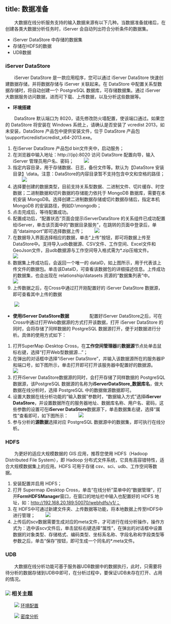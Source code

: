 title: 数据准备
---

　　大数据在线分析服务支持的输入数据来源有以下几种。当数据准备就绪后，在创建各类大数据分析任务时，iServer 会自动列出符合分析条件的数据集。

- iServer DataStore 中存储的数据集
- 存储在HDFS的数据
- UDB数据

### iServer DataStore

　　iServer DataStore 是一款应用程序，您可以通过 iServer DataStore 快速创建数据存储，并将数据存储与 iServer 关联起来。在 DataStore 中配置关系型数据存储时，将自动创建一个 PostgreSQL 数据库，可存储数据集。通过 iServer 大数据服务访问数据，进而可下载、上传数据，以及分析这些数据等。


- **环境搭建**

　　DataStore 默认端口为 8020，请先修改防火墙配置，使该端口通过。如果您的 DataStore 将安装在 Windows 系统上，请确认是否安装了 vcredist 2013，如未安装，DataStore 产品包中提供安装文件，位于 DataStore 产品包\support\vcredist\vcredist_x64-2013.exe。

1. 在iServer DataStore 产品包d bin文件夹中，启动服务；
2. 在浏览器中输入地址：http://{ip}:8020 访问 DataStore 配置向导，输入 iServer 管理员用户名、密码；
　　![](img/DataStore1.png)
3. 指定内容目录，用于存储数据、日志，备份文件等。默认为【DataStore 安装目录】\data。注意：DataStore的内容目录暂不支持包含中文和空格的路径；
　　![](img/DataStore2.png)
4. 选择要创建的数据类型，目前支持关系型数据、二进制文件、切片缓存、时空数据；二进制数据和切片数据的存储能力依托于 MongoDB 数据库，需要在本机安装 MongoDB。选择创建二进制数据存储或切片数据存储后，指定本机 MongoDB 的安装路径，例如D:\mongodb；
5. 点击完成后，等待配置成功。
6. 配置成功后，“配置状态”页面会提示iServerDataStore 的关系组件已成功配置给iServer，单击该页面中的“数据目录服务”，在跳转的页面中登录后，单击“dataimport”即可选择数据上传；
　　![](img/DataStore4.png) 
7. 在数据导入界面选择相应的数据，单击“上传”按钮，即可将数据上传至DataStore中。支持导入udb数据源、CSV文件、工作空间、Excel文件和GeoJson文件，且udb数据源与工作空间导入格式需为*.zip压缩文件。
　　![](img/DataStore6.png) 
8. 数据集上传成功后，会返回一个唯一的 dataID，如上图所示，用于代表该上传文件的数据包。单击该DataID，可查看该数据包的详细描述信息。上传成功的数据集，也会出现在 relationship/datasets 资源的“数据集列表”中。
　　![](img/DataStore7.png) 
9. 上传数据之后，在Cross中通过打开刚配置好的 iServer DataStore 数据源，即可查看其中上传的数据


　　![](img/DataStore8.png) 


- **使用iServer DataStore数据**
　　
　　配置好iServer DataStore之后，可在Cross中通过打开Web数据源的方式打开该数据，打开 iServer DataStore 的同时，会将存储了同样数据的 PostgreSQL 数据源打开，便于对数据进行分析。具体的使用方式如下：


1. 打开SuperMap iDesktop Cross，在**工作空间管理器**的**数据源**节点处单击鼠标右键，选择“打开Web型数据源...”；
2. 在弹出的对话框中选择“iServer DataStore”，并输入该数据源所在的服务器IP和端口号，如下图所示，单击打开即可打开该服务器中配置好的数据源。
　　![](img/OpenBDS.png)
3. 打开iServer DataStore数据源的同时，会打开存储了同样数据的 PostgreSQL 数据源，该PostgreSQL 数据源的名称为**iServerDataStore_数据库名**，做大数据在线分析时，选择 PostgreSQL 中的数据做源数据即可。
4. 设置大数据在线分析功能的“输入数据”参数时，“数据输入方式”选择**iServer DataStore**，并设置数据所在的服务器地址、数据库名称、用户名、密码，这些参数的设置可在**iServer DataStore**数据源下，单击数据集右键，选择“属性”查看即可，如下图所示：
　　![](img/BDSProperty.png)
5. 参与分析的**源数据**选择对应 PostgreSQL 数据源中的数据集，即可执行在线分析。


### HDFS

　　为更好的适应大规模数据的 GIS 应用，推荐您使用 HDFS（Hadoop Distributed File System），即 Hadoop 分布式文件系统，它具有高容错特性，适合大规模数据集上的应用。HDFS 可用于存储 csv、sci、udb、工作空间等数据。

1. 安装配置并启用 HDFS；
2. 打开 Supermap iDesktop Cross，单击“在线分析”菜单中的“数据管理”，打开**FormHDFSManager**窗口，在窗口的地址栏中输入也配置好的 HDFS 地址，如：http://192.168.20.189:50070/webhdfs/v1/；
3. 在 HDFS中可通过新建文件夹、上传数据等功能，将本地数据上传至HDFS中进行管理；
　　![](img/HDFSManager.png)
4. 上传后的scv数据需要生成对应的meta文件，才可进行在线分析操作，操作方式为：选中该scv文件后，单击鼠标右键选择“属性”，在弹出的对话框中设置数据的对象类型、存储格式、编码类型、坐标系名称、字段名称和字段类型等参数之后，单击“保存”按钮，即可生成一个同名的*.meta文件。

### UDB

　　大数据在线分析功能可基于服务器UDB数据中的数据执行，此时，只需要将待分析的数据存储到UDB中即可，在分析过程中，要保证UDB未存在打开、占用的情况。





### ![](../img/seealso.png) 相关主题

　　![](../img/smalltitle.png) [环境配置](BigDataAnalysisEnvironmentConfiguration.html)

　　![](../img/smalltitle.png) [密度分析](DensityAnalysis.html)



